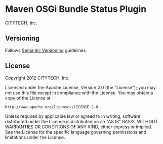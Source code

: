 # Maven OSGi Bundle Status Plugin

[CITYTECH, Inc.](http://www.citytechinc.com)

## Versioning

Follows [Semantic Versioning](http://semver.org/) guidelines.

## License

Copyright 2012 CITYTECH, Inc.

Licensed under the Apache License, Version 2.0 (the "License");
you may not use this file except in compliance with the License.
You may obtain a copy of the License at

    http://www.apache.org/licenses/LICENSE-2.0

Unless required by applicable law or agreed to in writing, software
distributed under the License is distributed on an "AS IS" BASIS,
WITHOUT WARRANTIES OR CONDITIONS OF ANY KIND, either express or implied.
See the License for the specific language governing permissions and
limitations under the License.